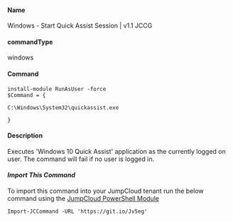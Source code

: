 #### Name

Windows - Start Quick Assist Session | v1.1 JCCG

#### commandType

windows

#### Command

```
install-module RunAsUser -force
$Command = {

C:\Windows\System32\quickassist.exe

}
```

#### Description

Executes 'Windows 10 Quick Assist' application as the currently logged on user. The command will fail if no user is logged in.

#### *Import This Command*

To import this command into your JumpCloud tenant run the below command using the [JumpCloud PowerShell Module](https://github.com/TheJumpCloud/support/wiki/Installing-the-JumpCloud-PowerShell-Module)

```
Import-JCCommand -URL 'https://git.io/Jv5eg'
```
